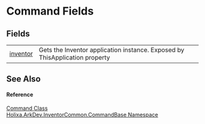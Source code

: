 # Command Fields




## Fields
<table>
<tr>
<td><a href="F_Holixa_ArkDev_InventorCommon_CommandBase_Command_inventor">inventor</a></td>
<td>Gets the Inventor application instance. Exposed by ThisApplication property</td></tr>
</table>

## See Also


#### Reference
<a href="T_Holixa_ArkDev_InventorCommon_CommandBase_Command">Command Class</a>  
<a href="N_Holixa_ArkDev_InventorCommon_CommandBase">Holixa.ArkDev.InventorCommon.CommandBase Namespace</a>  
